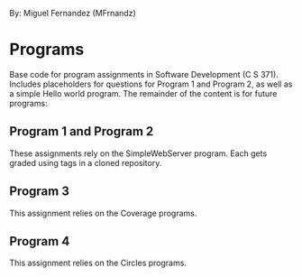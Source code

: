 By: Miguel Fernandez (MFrnandz)
# Programs
Base code for program assignments in Software Development (C S 371). 
Includes placeholders for questions for Program 1 and Program 2, as well as a simple Hello world program. The remainder of the content is for future programs:

## Program 1 and Program 2
These assignments rely on the SimpleWebServer program. Each gets graded using tags in a cloned repository. 

## Program 3
This assignment relies on the Coverage programs. 

## Program 4
This assignment relies on the Circles programs. 
